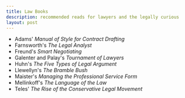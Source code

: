 ```yaml
---
title: Law Books
description: recommended reads for lawyers and the legally curious
layout: post
---
```


- Adams' _Manual of Style for Contract Drafting_
- Farnsworth's _The Legal Analyst_
- Freund's _Smart Negotiating_
- Galenter and Palay's _Tournament of Lawyers_
- Huhn's _The Five Types of Legal Argument_
- Llewellyn's _The Bramble Bush_
- Maister's _Managing the Professional Service Form_
- Mellinkoff's _The Language of the Law_
- Teles' _The Rise of the Conservative Legal Movement_
